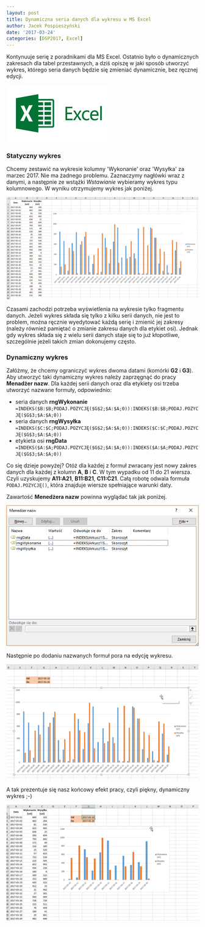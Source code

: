 ```yaml
---
layout: post
title: Dynamiczna seria danych dla wykresu w MS Excel
author: Jacek Pospieszyński
date: '2017-03-24'
categories: [DSP2017, Excel]
---
```

Kontynuuje serię z poradnikami dla MS Excel. Ostatnio było o dynamicznych zakresach dla tabel przestawnych, a dziś opiszę w jaki sposób utworzyć wykres, którego seria danych będzie się zmieniać dynamicznie, bez ręcznej edycji.

![logo ms excel](/assets/2017-03-24-dynamiczny-wykres/excel-logo.png "MS Excel")

<!--more-->

### Statyczny wykres
Chcemy zestawić na wykresie kolumny 'Wykonanie' oraz 'Wysyłka' za marzec 2017. Nie ma żadnego problemu. Zaznaczymy nagłówki wraz z danymi, a następnie ze wstążki *Wstawianie* wybieramy wykres typu kolumnowego. W wyniku otrzymujemy wykres jak poniżej.

![statyczny wykres](/assets/2017-03-24-dynamiczny-wykres/fixed-chart.png "statyczny wykres")

Czasami zachodzi potrzeba wyświetlenia na wykresie tylko fragmentu danych. Jeżeli wykres składa się tylko z kilku serii danych, nie jest to problem, można ręcznie wyedytować każdą serię i zmienić jej zakresy (należy również pamiętać o zmianie zakresu danych dla etykiet osi). Jednak gdy wykres składa się z wielu serii danych staje się to już kłopotliwe, szczególnie jeżeli takich zmian dokonujemy często.

### Dynamiczny wykres
Załóżmy, że chcemy ograniczyć wykres dwoma datami (komórki **G2** i **G3**). Aby utworzyć taki dynamiczny wykres należy zaprzęgnąć do pracy **Menadżer nazw**. Dla każdej serii danych oraz dla etykiety osi trzeba utworzyć nazwane formuły, odpowiednio:
* seria danych **rngWykonanie**
`=INDEKS($B:$B;PODAJ.POZYCJĘ($G$2;$A:$A;0)):INDEKS($B:$B;PODAJ.POZYCJĘ($G$3;$A:$A;0))`
* seria danych **rngWysyłka**
`=INDEKS($C:$C;PODAJ.POZYCJĘ($G$2;$A:$A;0)):INDEKS($C:$C;PODAJ.POZYCJĘ($G$3;$A:$A;0))`
* etykieta osi **rngData**
`=INDEKS($A:$A;PODAJ.POZYCJĘ($G$2;$A:$A;0)):INDEKS($A:$A;PODAJ.POZYCJĘ($G$3;$A:$A;0))`

Co się dzieje powyżej? Otóż dla każdej z formuł zwracany jest nowy zakres danych dla każdej z kolumn **A**, **B** i **C**. W tym wypadku od 11 do 21 wiersza. Czyli uzyskujemy **A11:A21**, **B11:B21**, **C11:C21**. Całą robotę odwala formuła `PODAJ.POZYCJĘ()`, która znajduje wiersze spełniające warunki daty.

Zawartość **Menedżera nazw** powinna wyglądać tak jak poniżej.

![menadżer nazw](/assets/2017-03-24-dynamiczny-wykres/name-manager.png "menadżer nazw")

Następnie po dodaniu nazwanych formuł pora na edycję wykresu.

![edycja wykresu](/assets/2017-03-24-dynamiczny-wykres/chart-edit-data-series.gif "edycja wykresu")

A tak prezentuje się nasz końcowy efekt pracy, czyli piękny, dynamiczny wykres ;-)

![dynamiczny wykres](/assets/2017-03-24-dynamiczny-wykres/dynamic-chart.gif "dynamiczny wykres")